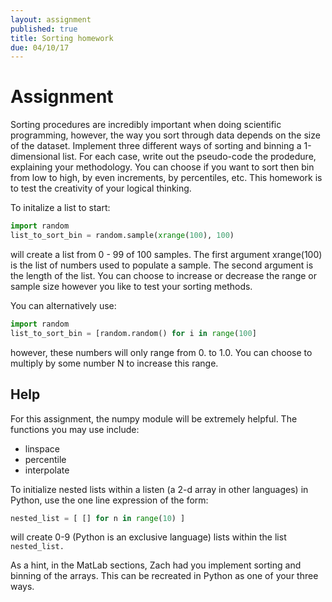 ```yaml
---
layout: assignment
published: true
title: Sorting homework
due: 04/10/17
---
```


# Assignment
Sorting procedures are incredibly important when doing scientific programming, however, the way you sort through data depends on the size of the dataset.  Implement three different ways of sorting and binning a 1-dimensional list.  For each case, write out the pseudo-code the prodedure, explaining your methodology. You can choose if you want to sort then bin from low to high, by even increments, by percentiles, etc.  This homework is to test the creativity of your logical thinking.  

To initalize a list to start:
~~~ python
import random
list_to_sort_bin = random.sample(xrange(100), 100)
~~~
will create a list from 0 - 99 of 100 samples.  The first argument xrange(100) is the list of numbers used to populate a sample.  The second argument is the length of the list.  You can choose to increase or decrease the range or sample size however you like to test your sorting methods.

You can alternatively use:
~~~ python
import random
list_to_sort_bin = [random.random() for i in range(100]
~~~
however, these numbers will only range from 0. to 1.0. You can choose to multiply by some number N to increase this range.


## Help
For this assignment, the numpy module will be extremely helpful.  The functions you may use include:
* linspace
* percentile
* interpolate


To initialize nested lists within a listen (a 2-d array in other languages) in Python, use the one line expression of the form:

~~~ python
nested_list = [ [] for n in range(10) ]
~~~
will create 0-9 (Python is an exclusive language) lists within the list `nested_list.`  


As a hint, in the MatLab sections, Zach had you implement sorting and binning of the arrays.  This can be recreated in Python as one of your three ways.

